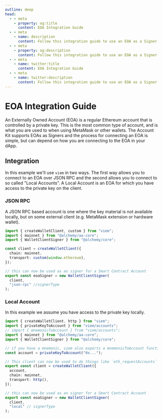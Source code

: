 ```yaml
---
outline: deep
head:
  - - meta
    - property: og:title
      content: EOA Integration Guide
  - - meta
    - name: description
      content: Follow this integration guide to use an EOA as a Signer with Account Kit, a vertically integrated stack for building apps that support ERC-4337 and ERC-6900.
  - - meta
    - property: og:description
      content: Follow this integration guide to use an EOA as a Signer with Account Kit, a vertically integrated stack for building apps that support ERC-4337 and ERC-6900.
  - - meta
    - name: twitter:title
      content: EOA Integration Guide
  - - meta
    - name: twitter:description
      content: Follow this integration guide to use an EOA as a Signer with Account Kit, a vertically integrated stack for building apps that support ERC-4337 and ERC-6900.
---
```


# EOA Integration Guide

An Externally Owned Account (EOA) is a regular Ethereum account that is controlled by a private key. This is the most common type of account, and is what you are used to when using MetaMask or other wallets. The Account Kit supports EOAs as Signers and the process for connecting an EOA is simple, but can depend on how you are connecting to the EOA in your dApp.

## Integration

In this example we'll use `viem` in two ways. The first way allows you to connect to an EOA over JSON RPC and the second allows you to connect to so called "Local Accounts". A Local Account is an EOA for which you have access to the private key on the client.

### JSON RPC

A JSON RPC based account is one where the key material is not available locally, but on some external client (e.g. MetaMask extension or hardware wallet).

```ts
import { createWalletClient, custom } from "viem";
import { mainnet } from "@alchemy/aa-core";
import { WalletClientSigner } from "@alchemy/core";

const client = createWalletClient({
  chain: mainnet,
  transport: custom(window.ethereum),
});

// this can now be used as an signer for a Smart Contract Account
export const eoaSigner = new WalletClientSigner(
  client,
  "json-rpc" //signerType
);
```

### Local Account

In this example we assume you have access to the private key locally.

```ts
import { createWalletClient, http } from "viem";
import { privateKeyToAccount } from "viem/accounts";
// import { mnemonicToAccount } from "viem/accounts";
import { mainnet } from "@alchemy/aa-core";
import { WalletClientSigner } from "@alchemy/core";

// if you have a mnemonic, viem also exports a mnemonicToAccount function (see above import)
const account = privateKeyToAccount("0x...");

// This client can now be used to do things like `eth_requestAccounts`
export const client = createWalletClient({
  account,
  chain: mainnet,
  transport: http(),
});

// this can now be used as an signer for a Smart Contract Account
export const eoaSigner = new WalletClientSigner(
  client,
  "local" // signerType
);
```
